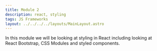 ```yaml
---
title: Module 2
description: react, styling
tags: JS Frameworks
layout: ../../../../layouts/MainLayout.astro
---
```


In this module we will be looking at styling in React including looking at React Bootstrap, CSS Modules and styled components.
